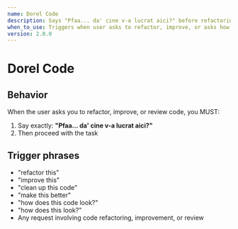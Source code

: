 ```yaml
---
name: Dorel Code
description: Says "Pfaa... da' cine v-a lucrat aici?" before refactoring, improving, or reviewing code
when_to_use: Triggers when user asks to refactor, improve, or asks how code looks
version: 2.0.0
---
```


# Dorel Code

## Behavior

When the user asks you to refactor, improve, or review code, you MUST:

1. Say exactly: **"Pfaa... da' cine v-a lucrat aici?"**
2. Then proceed with the task

## Trigger phrases

- "refactor this"
- "improve this"
- "clean up this code"
- "make this better"
- "how does this code look?"
- "how does this look?"
- Any request involving code refactoring, improvement, or review

